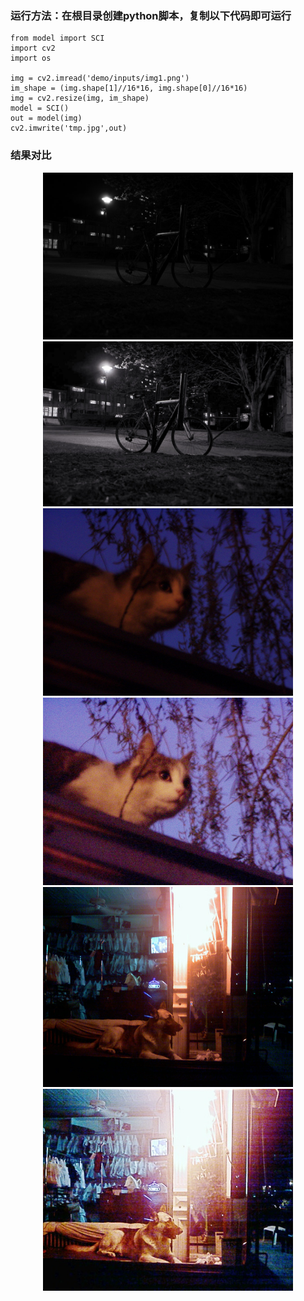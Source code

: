 ### 运行方法：在根目录创建python脚本，复制以下代码即可运行
```angular2html
from model import SCI
import cv2
import os

img = cv2.imread('demo/inputs/img1.png')
im_shape = (img.shape[1]//16*16, img.shape[0]//16*16)
img = cv2.resize(img, im_shape)
model = SCI()
out = model(img)
cv2.imwrite('tmp.jpg',out)
```

### 结果对比
 <div class="half" style="text-align: center;">
   <img src="../../demo/inputs/bicycle.jpg" width="400"/> <img src="../../demo/outputs/SCI/bicycle.jpg" width="400"/>
</div>
 <div class="half" style="text-align: center;">
   <img src="../../demo/inputs/cat.jpg" width="400"/> <img src="../../demo/outputs/SCI/cat.jpg" width="400"/>
</div>
 <div class="half" style="text-align: center;">
   <img src="../../demo/inputs/dog.jpg" width="400"/> <img src="../../demo/outputs/SCI/dog.jpg" width="400"/>
</div>





